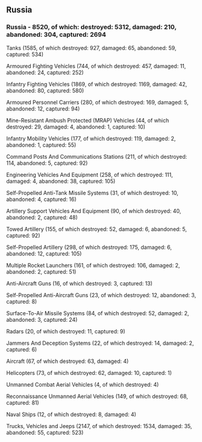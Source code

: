 
 
 ## Russia
 
 ### Russia - 8520, of which: destroyed: 5312, damaged: 210, abandoned: 304, captured: 2694

 

 

 Tanks (1585, of which destroyed: 927, damaged: 65, abandoned: 59, captured: 534)

 Armoured Fighting Vehicles (744, of which destroyed: 457, damaged: 11, abandoned: 24, captured: 252)

 Infantry Fighting Vehicles (1869, of which destroyed: 1169, damaged: 42, abandoned: 80, captured: 580)

 Armoured Personnel Carriers (280, of which destroyed: 169, damaged: 5, abandoned: 12, captured: 94)

 Mine-Resistant Ambush Protected (MRAP) Vehicles (44, of which destroyed: 29, damaged: 4, abandoned: 1, captured: 10)

 Infantry Mobility Vehicles (177, of which destroyed: 119, damaged: 2, abandoned: 1, captured: 55)

 Command Posts And Communications Stations (211, of which destroyed: 114, abandoned: 5, captured: 92)

 Engineering Vehicles And Equipment (258, of which destroyed: 111, damaged: 4, abandoned: 38, captured: 105)

 Self-Propelled Anti-Tank Missile Systems (31, of which destroyed: 10, abandoned: 4, captured: 16)

 Artillery Support Vehicles And Equipment (90, of which destroyed: 40, abandoned: 2, captured: 48)

 Towed Artillery (155, of which destroyed: 52, damaged: 6, abandoned: 5, captured: 92)

 Self-Propelled Artillery (298, of which destroyed: 175, damaged: 6, abandoned: 12, captured: 105)

 Multiple Rocket Launchers (161, of which destroyed: 106, damaged: 2, abandoned: 2, captured: 51)

 Anti-Aircraft Guns (16, of which destroyed: 3, captured: 13)

 Self-Propelled Anti-Aircraft Guns (23, of which destroyed: 12, abandoned: 3, captured: 8)

 Surface-To-Air Missile Systems (84, of which destroyed: 52, damaged: 2, abandoned: 3, captured: 24)

 Radars (20, of which destroyed: 11, captured: 9)

 Jammers And Deception Systems (22, of which destroyed: 14, damaged: 2, captured: 6)

 Aircraft (67, of which destroyed: 63, damaged: 4)

 Helicopters (73, of which destroyed: 62, damaged: 10, captured: 1)

 Unmanned Combat Aerial Vehicles (4, of which destroyed: 4)

 Reconnaissance Unmanned Aerial Vehicles (149, of which destroyed: 68, captured: 81)

 Naval Ships (12, of which destroyed: 8, damaged: 4)

 Trucks, Vehicles and Jeeps (2147, of which destroyed: 1534, damaged: 35, abandoned: 55, captured: 523)


